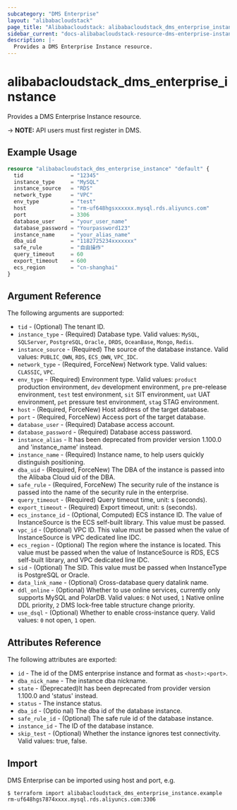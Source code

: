 ```yaml
---
subcategory: "DMS Enterprise"
layout: "alibabacloudstack"
page_title: "Alibabacloudstack: alibabacloudstack_dms_enterprise_instance"
sidebar_current: "docs-alibabacloudstack-resource-dms-enterprise-instance"
description: |-
  Provides a DMS Enterprise Instance resource.
---
```


# alibabacloudstack\_dms\_enterprise\_instance

Provides a DMS Enterprise Instance resource.

-> **NOTE:** API users must first register in DMS.

## Example Usage

```terraform
resource "alibabacloudstack_dms_enterprise_instance" "default" {
  tid               = "12345"
  instance_type     = "MySQL"
  instance_source   = "RDS"
  network_type      = "VPC"
  env_type          = "test"
  host              = "rm-uf648hgsxxxxxx.mysql.rds.aliyuncs.com"
  port              = 3306
  database_user     = "your_user_name"
  database_password = "Yourpassword123"
  instance_name     = "your_alias_name"
  dba_uid           = "1182725234xxxxxxx"
  safe_rule         = "自由操作"
  query_timeout     = 60
  export_timeout    = 600
  ecs_region        = "cn-shanghai"
}
```
## Argument Reference

The following arguments are supported:

* `tid` - (Optional) The tenant ID. 
* `instance_type` - (Required) Database type. Valid values: `MySQL`, `SQLServer`, `PostgreSQL`, `Oracle,` `DRDS`, `OceanBase`, `Mongo`, `Redis`.
* `instance_source` - (Required) The source of the database instance. Valid values: `PUBLIC_OWN`, `RDS`, `ECS_OWN`, `VPC_IDC`.
* `network_type` - (Required, ForceNew) Network type. Valid values: `CLASSIC`, `VPC`.
* `env_type` - (Required) Environment type. Valid values: `product` production environment, `dev` development environment, `pre` pre-release environment, `test` test environment, `sit` SIT environment, `uat` UAT environment, `pet` pressure test environment, `stag` STAG environment.
* `host` - (Required, ForceNew) Host address of the target database.
* `port` - (Required, ForceNew) Access port of the target database.
* `database_user` - (Required) Database access account.
* `database_password` - (Required) Database access password.
* `instance_alias` - It has been deprecated from provider version 1.100.0 and 'instance_name' instead.
* `instance_name` - (Required) Instance name, to help users quickly distinguish positioning.
* `dba_uid` - (Required, ForceNew)  The DBA of the instance is passed into the Alibaba Cloud uid of the DBA.
* `safe_rule` - (Required, ForceNew) The security rule of the instance is passed into the name of the security rule in the enterprise.
* `query_timeout` - (Required) Query timeout time, unit: s (seconds).
* `export_timeout` - (Required) Export timeout, unit: s (seconds).
* `ecs_instance_id` - (Optional, Computed) ECS instance ID. The value of InstanceSource is the ECS self-built library. This value must be passed.
* `vpc_id` - (Optional) VPC ID. This value must be passed when the value of InstanceSource is VPC dedicated line IDC.
* `ecs_region` - (Optional) The region where the instance is located. This value must be passed when the value of InstanceSource is RDS, ECS self-built library, and VPC dedicated line IDC.
* `sid` - (Optional) The SID. This value must be passed when InstanceType is PostgreSQL or Oracle.
* `data_link_name` - (Optional) Cross-database query datalink name.
* `ddl_online` - (Optional) Whether to use online services, currently only supports MySQL and PolarDB. Valid values: `0` Not used, `1` Native online DDL priority, `2` DMS lock-free table structure change priority.
* `use_dsql` - (Optional) Whether to enable cross-instance query. Valid values: `0` not open, `1` open.
                            
## Attributes Reference

The following attributes are exported:

* `id` - The id of the DMS enterprise instance and format as `<host>:<port>`.
* `dba_nick_name` - The instance dba nickname.
* `state` - (Deprecated)It has been deprecated from provider version 1.100.0 and 'status' instead.
* `status` - The instance status.
* `dba_id` - (Optio nal) The dba id of the database instance.
* `safe_rule_id` - (Optional) The safe rule id of the database instance.
* `instance_id` - The ID of the database instance.
* `skip_test` - (Optional) Whether the instance ignores test connectivity. Valid values: true, false.

## Import

DMS Enterprise can be imported using host and port, e.g.

```
$ terraform import alibabacloudstack_dms_enterprise_instance.example rm-uf648hgs7874xxxx.mysql.rds.aliyuncs.com:3306
```
